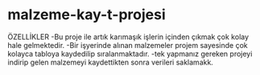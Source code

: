 # malzeme-kay-t-projesi
ÖZELLİKLER
-Bu proje ile artık karımaşık işlerin içinden çıkmak çok kolay hale gelmektedir.
-Bir işyerinde alınan malzemeler projem sayesinde çok kolayca tabloya kaydedilip sıralanmaktadır.
-tek yapmanız gereken projeyi indirip gelen malzemeyi kaydettikten sonra verileri saklamakk.
